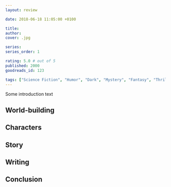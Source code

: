 ```yaml
---
layout: review

date: 2018-06-18 11:05:00 +0100

title: 
author: 
cover: .jpg

series: 
series_order: 1

rating: 5.0 # out of 5
published: 2000
goodreads_id: 123

tags: ["Science Fiction", "Humor", "Dark", "Mystery", "Fantasy", "Thriller"]
---
```


Some introduction text

<!--more-->

## World-building

## Characters

## Story

## Writing

## Conclusion

